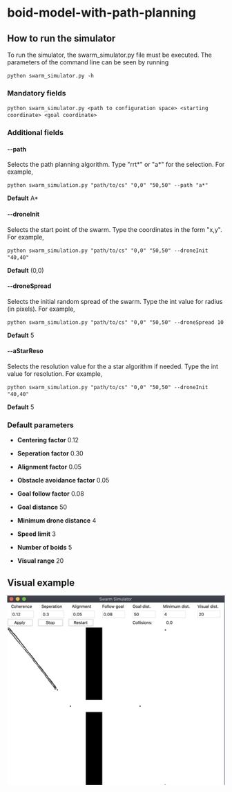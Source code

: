 # boid-model-with-path-planning

## How to run the simulator

To run the simulator, the swarm_simulator.py file must be executed. The parameters of the command line can be seen by running

```
python swarm_simulator.py -h
```

### Mandatory fields

```
python swarm_simulator.py <path to configuration space> <starting coordinate> <goal coordinate>
```

### Additional fields

#### --path
Selects the path planning algorithm. Type "rrt*" or "a*" for the selection. For example,
```
python swarm_simulation.py "path/to/cs" "0,0" "50,50" --path "a*"
```
**Default** A*

#### --droneInit
Selects the start point of the swarm. Type the coordinates in the form "x,y". For example,
```
python swarm_simulation.py "path/to/cs" "0,0" "50,50" --droneInit "40,40"
```
**Default** (0,0)

#### --droneSpread
Selects the initial random spread of the swarm. Type the int value for radius (in pixels). For example,
```
python swarm_simulation.py "path/to/cs" "0,0" "50,50" --droneSpread 10
```
**Default** 5

#### --aStarReso
Selects the resolution value for the a star algorithm if needed. Type the int value for resolution. For example,
```
python swarm_simulation.py "path/to/cs" "0,0" "50,50" --droneInit "40,40"
```
**Default** 5

### Default parameters

- **Centering factor** 0.12

- **Seperation factor** 0.30

- **Alignment factor** 0.05

- **Obstacle avoidance factor** 0.05

- **Goal follow factor** 0.08

- **Goal distance** 50

- **Minimum drone distance** 4

- **Speed limit** 3

- **Number of boids** 5

- **Visual range** 20

## Visual example

![Version1 img](img/version1.png?raw=true "Title")
